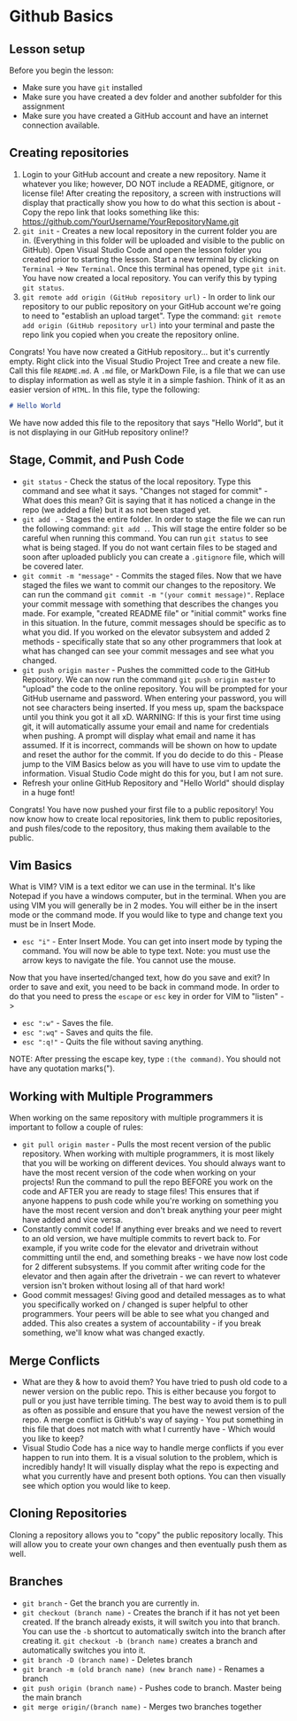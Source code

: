 # Github Basics

## Lesson setup

Before you begin the lesson:

* Make sure you have `git` installed
* Make sure you have created a dev folder and another subfolder for this assignment
* Make sure you have created a GitHub account and have an internet connection available.

## Creating repositories

1. Login to your GitHub account and create a new repository. Name it whatever you like; however, DO NOT include a README, gitignore, or license file! After creating the repository, a screen with instructions will display that practically show you how to do what this section is about - Copy the repo link that looks something like this: https://github.com/YourUsername/YourRepositoryName.git
2. `git init` - Creates a new local repository in the current folder you are in. (Everything in this folder will be uploaded and visible to the public on GitHub). Open Visual Studio Code and open the lesson folder you created prior to starting the lesson. Start a new terminal by clicking on `Terminal` -> `New Terminal`. Once this terminal has opened, type `git init`. You have now created a local repository. You can verify this by typing `git status`.
3. `git remote add origin (GitHub repository url)` - In order to link our repository to our public repository on your GitHub account we're going to need to "establish an upload target". Type the command: `git remote add origin (GitHub repository url)` into your terminal and paste the repo link you copied when you create the repository online.

Congrats! You have now created a GitHub repository... but it's currently empty. Right click into the Visual Studio Project Tree and create a new file. Call this file `README.md`. A `.md` file, or MarkDown File, is a file that we can use to display information as well as style it in a simple fashion. Think of it as an easier version of `HTML`. In this file, type the following:

```md
# Hello World
```

We have now added this file to the repository that says "Hello World", but it is not displaying in our GitHub repository online!?

## Stage, Commit, and Push Code

* `git status` - Check the status of the local repository. Type this command and see what it says. "Changes not staged for commit" - What does this mean? Git is saying that it has noticed a change in the repo (we added a file) but it as not been staged yet.
* `git add .` - Stages the entire folder. In order to stage the file we can run the following command: `git add .`. This will stage the entire folder so be careful when running this command. You can run `git status` to see what is being staged. If you do not want certain files to be staged and soon after uploaded publicly you can create a `.gitignore` file, which will be covered later.
* `git commit -m "message"` - Commits the staged files. Now that we have staged the files we want to commit our changes to the repository. We can run the command `git commit -m "(your commit message)"`. Replace your commit message with something that describes the changes you made. For example, "created README file" or "initial commit" works fine in this situation. In the future, commit messages should be specific as to what you did. If you worked on the elevator subsystem and added 2 methods - specifically state that so any other programmers that look at what has changed can see your commit messages and see what you changed.
* `git push origin master` - Pushes the committed code to the GitHub Repository. We can now run the command `git push origin master` to "upload" the code to the online repository. You will be prompted for your GitHub username and password. When entering your password, you will not see characters being inserted. If you mess up, spam the backspace until you think you got it all xD. WARNING: If this is your first time using git, it will automatically assume your email and name for credentials when pushing. A prompt will display what email and name it has assumed. If it is incorrect, commands will be shown on how to update and reset the author for the commit. If you do decide to do this - Please jump to the VIM Basics below as you will have to use vim to update the information. Visual Studio Code might do this for you, but I am not sure.
* Refresh your online GitHub Repository and "Hello World" should display in a huge font!

Congrats! You have now pushed your first file to a public repository! You now know how to create local repositories, link them to public repositories, and push files/code to the repository, thus making them available to the public.

## Vim Basics

What is VIM? VIM is a text editor we can use in the terminal. It's like Notepad if you have a windows computer, but in the terminal.
When you are using VIM you will generally be in 2 modes. You will either be in the insert mode or the command mode. If you would like to type and change text you must be in Insert Mode.

* `esc "i"` - Enter Insert Mode. You can get into insert mode by typing the command. You will now be able to type text. Note: you must use the arrow keys to navigate the file. You cannot use the mouse.

Now that you have inserted/changed text, how do you save and exit? In order to save and exit, you need to be back in command mode. In order to do that you need to press the `escape` or `esc` key in order for VIM to "listen" ->

* `esc ":w"` - Saves the file.
* `esc ":wq"` - Saves and quits the file.
* `esc ":q!"` - Quits the file without saving anything.

NOTE: After pressing the escape key, type `:(the command)`. You should not have any quotation marks(").

## Working with Multiple Programmers

When working on the same repository with multiple programmers it is important to follow a couple of rules:

* `git pull origin master` - Pulls the most recent version of the public repository. When working with multiple programmers, it is most likely that you will be working on different devices. You should always want to have the most recent version of the code when working on your projects! Run the command to pull the repo BEFORE you work on the code and AFTER you are ready to stage files! This ensures that if anyone happens to push code while you're working on something you have the most recent version and don't break anything your peer might have added and vice versa.
* Constantly commit code! If anything ever breaks and we need to revert to an old version, we have multiple commits to revert back to. For example, if you write code for the elevator and drivetrain without committing until the end, and something breaks - we have now lost code for 2 different subsystems. If you commit after writing code for the elevator and then again after the drivetrain - we can revert to whatever version isn't broken without losing all of that hard work!
* Good commit messages! Giving good and detailed messages as to what you specifically worked on / changed is super helpful to other programmers. Your peers will be able to see what you changed and added. This also creates a system of accountability - if you break something, we'll know what was changed exactly.

## Merge Conflicts

* What are they & how to avoid them? You have tried to push old code to a newer version on the public repo. This is either because you forgot to pull or you just have terrible timing. The best way to avoid them is to pull as often as possible and ensure that you have the newest version of the repo. A merge conflict is GitHub's way of saying - You put something in this file that does not match with what I currently have - Which would you like to keep?
* Visual Studio Code has a nice way to handle merge conflicts if you ever happen to run into them. It is a visual solution to the problem, which is incredibly handy! It will visually display what the repo is expecting and what you currently have and present both options. You can then visually see which option you would like to keep.

## Cloning Repositories

Cloning a repository allows you to "copy" the public repository locally. This will allow you to create your own changes and then eventually push them as well.

## Branches

* `git branch` - Get the branch you are currently in.
* `git checkout (branch name)` - Creates the branch if it has not yet been created. If the branch already exists, it will switch you into that branch. You can use the `-b` shortcut to automatically switch into the branch after creating it. `git checkout -b (branch name)` creates a branch and automatically switches you into it.
* `git branch -D (branch name)` - Deletes branch
* `git branch -m (old branch name) (new branch name)` - Renames a branch
* `git push origin (branch name)` - Pushes code to branch. Master being the main branch
* `git merge origin/(branch name)` - Merges two branches together
